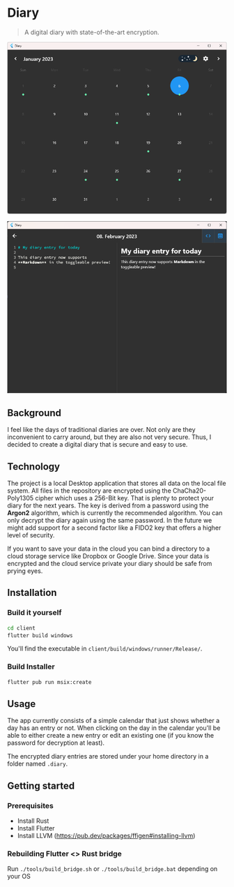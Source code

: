 # Diary

> A digital diary with state-of-the-art encryption.

![Calendar](assets/calendar.png)

![Editor](assets/editor.png)

## Background

I feel like the days of traditional diaries are over.
Not only are they inconvenient to carry around, but they are also not very secure.
Thus, I decided to create a digital diary that is secure and easy to use.

## Technology

The project is a local Desktop application that stores all data on the local file system.
All files in the repository are encrypted using the ChaCha20-Poly1305 cipher which uses a 256-Bit key.
That is plenty to protect your diary for the next years.
The key is derived from a password using the **Argon2** algorithm, which is currently the recommended algorithm.
You can only decrypt the diary again using the same password.
In the future we might add support for a second factor like a FIDO2 key that offers a higher level of security.

If you want to save your data in the cloud you can bind a directory to a cloud storage service like Dropbox or Google
Drive.
Since your data is encrypted and the cloud service private your diary should be safe from prying eyes.

## Installation

### Build it yourself

```bash
cd client
flutter build windows
```

You'll find the executable in `client/build/windows/runner/Release/`.

### Build Installer

```bash
flutter pub run msix:create
```

## Usage

The app currently consists of a simple calendar that just shows whether a day has an entry or not.
When clicking on the day in the calendar you'll be able to either create a new entry or edit an existing one (if you
know the password for decryption at least).

The encrypted diary entries are stored under your home directory in a folder named `.diary`.

## Getting started

### Prerequisites

- Install Rust
- Install Flutter
- Install LLVM (https://pub.dev/packages/ffigen#installing-llvm)

### Rebuilding Flutter <> Rust bridge

Run `./tools/build_bridge.sh` or `./tools/build_bridge.bat` depending on your OS

